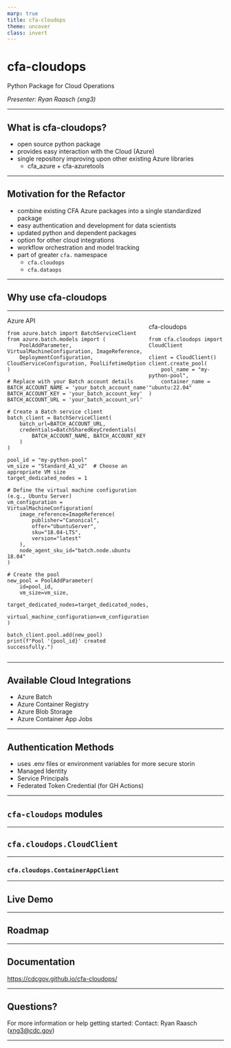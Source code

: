 ```yaml
---
marp: true
title: cfa-cloudops
theme: uncover
class: invert
---
```


# cfa-cloudops

Python Package for Cloud Operations

*Presenter: Ryan Raasch (xng3)*

---
## What is cfa-cloudops?

- open source python package
- provides easy interaction with the Cloud (Azure)
- single repository improving upon other existing Azure libraries
    - cfa_azure + cfa-azuretools

---
## Motivation for the Refactor

- combine existing CFA Azure packages into a single standardized package
- easy authentication and development for data scientists
- updated python and dependent packages
- option for other cloud integrations
- workflow orchestration and model tracking
- part of greater `cfa.` namespace
    - `cfa.cloudops`
    - `cfa.dataops`


---
## Why use cfa-cloudops



---

<style>
    .container{
        display: flex;
    }
    .col{
        flex: 1;
    }
</style>

<div class="container">

<div class="col">
Azure API

```
from azure.batch import BatchServiceClient
from azure.batch.models import (
    PoolAddParameter, VirtualMachineConfiguration, ImageReference,
    DeploymentConfiguration, CloudServiceConfiguration, PoolLifetimeOption
)

# Replace with your Batch account details
BATCH_ACCOUNT_NAME = 'your_batch_account_name'
BATCH_ACCOUNT_KEY = 'your_batch_account_key'
BATCH_ACCOUNT_URL = 'your_batch_account_url'

# Create a Batch service client
batch_client = BatchServiceClient(
    batch_url=BATCH_ACCOUNT_URL,
    credentials=BatchSharedKeyCredentials(
        BATCH_ACCOUNT_NAME, BATCH_ACCOUNT_KEY
    )
)

pool_id = "my-python-pool"
vm_size = "Standard_A1_v2"  # Choose an appropriate VM size
target_dedicated_nodes = 1

# Define the virtual machine configuration (e.g., Ubuntu Server)
vm_configuration = VirtualMachineConfiguration(
    image_reference=ImageReference(
        publisher="Canonical",
        offer="UbuntuServer",
        sku="18.04-LTS",
        version="latest"
    ),
    node_agent_sku_id="batch.node.ubuntu 18.04"
)

# Create the pool
new_pool = PoolAddParameter(
    id=pool_id,
    vm_size=vm_size,
    target_dedicated_nodes=target_dedicated_nodes,
    virtual_machine_configuration=vm_configuration
)

batch_client.pool.add(new_pool)
print(f"Pool '{pool_id}' created successfully.")
```
</div>
<div class = "col">

cfa-cloudops
```
from cfa.cloudops import CloudClient

client = CloudClient()
client.create_pool(
    pool_name = "my-python-pool",
    container_name = "ubuntu:22.04"
)
```
</div>
</div>

---
## Available Cloud Integrations

- Azure Batch
- Azure Container Registry
- Azure Blob Storage
- Azure Container App Jobs

---
## Authentication Methods

- uses .env files or environment variables for more secure storin
- Managed Identity
- Service Principals
- Federated Token Credential (for GH Actions)
---
## `cfa-cloudops` modules
---
## `cfa.cloudops.CloudClient`
---
### `cfa.cloudops.ContainerAppClient`
---
## Live Demo
---
## Roadmap

---
## Documentation

https://cdcgov.github.io/cfa-cloudops/

---
## Questions? 

For more information or help getting started:
Contact: Ryan Raasch (xng3@cdc.gov)

---